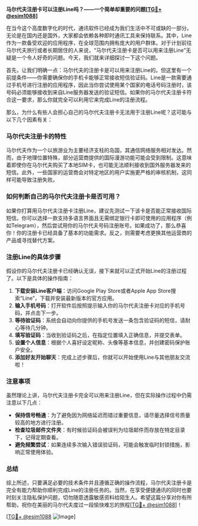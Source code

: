 **马尔代夫注册卡可以注册Line吗？——一个简单却重要的问题[[TG💪+ @esim1088](https://t.me/s/esim1088)]**

在当今这个高度数字化的时代，通讯软件已经成为我们生活中不可或缺的一部分。无论是在国内还是国外，大家都会依赖各种即时通讯工具来保持联系。其中，Line作为一款备受欢迎的应用程序，在全球范围内拥有庞大的用户群体。对于计划前往马尔代夫旅行或者长期居住的人来说，“马尔代夫注册卡是否可以用来注册Line”无疑是一个令人好奇的问题。今天，我们就来详细探讨一下这个问题。

首先，让我们明确一点：马尔代夫的注册卡是可以用来注册Line的。但这里有一个前提条件——你需要确保你的手机卡能够正常接收短信验证码。Line是一款需要通过手机号进行注册的应用程序，因此当你尝试使用某个国家的电话号码注册时，该号码必须能够接收到来自Line服务器发送的验证短信。如果你的马尔代夫注册卡符合这一要求，那么你就完全可以利用它来完成Line的注册流程。

那么，为什么有些人会担心自己的马尔代夫注册卡无法用于注册Line呢？这可能与以下几个因素有关：

### 马尔代夫注册卡的特性

马尔代夫作为一个以旅游业为主要经济支柱的岛国，其通信网络服务相对发达。然而，由于地理位置特殊，部分运营商提供的国际漫游功能可能会受到限制。这意味着即使你在马尔代夫购买了本地SIM卡，也可能无法顺利接收到国外服务器发来的短信。此外，一些国家的运营商会对特定地区的用户实施更严格的审核机制，这同样可能导致注册失败。

### 如何判断自己的马尔代夫注册卡是否可用？

如果你打算用马尔代夫注册卡注册Line，建议先测试一下该卡是否能正常接收国际短信。你可以选择一款支持多语言界面且无需绑定银行卡即可使用的应用程序（例如Telegram），然后尝试用你的马尔代夫号码注册账号。如果成功了，那么恭喜你！你的注册卡已经具备了基本的功能需求。反之，则需要考虑更换其他运营商的产品或寻找替代方案。

### 注册Line的具体步骤

假设你的马尔代夫注册卡已经确认无误，接下来就可以正式开始Line的注册过程了。以下是具体的操作指南：

1. **下载安装Line客户端**：访问Google Play Store或者Apple App Store搜索“Line”，下载并安装最新版本的官方应用。
2. **输入手机号码**：打开软件后按照提示输入你的马尔代夫注册卡对应的手机号码，并点击下一步。
3. **等待验证码**：系统会自动向你提供的手机号发送一条包含验证码的短信，请耐心等待几分钟。
4. **填写验证码**：当收到验证码之后，在指定位置填入正确信息，并提交表单。
5. **设置个人信息**：根据个人喜好设定昵称、头像等基本信息，并创建密码保护账户安全。
6. **添加好友开始聊天**：完成上述步骤后，你就可以开始使用Line与其他朋友交流啦！

### 注意事项

虽然理论上讲，马尔代夫注册卡完全可以用来注册Line，但在实际操作过程中仍需注意以下几点：

- **保持信号畅通**：为了避免因为网络延迟而错过重要信息，请尽量选择信号质量较高的地方进行注册。
- **检查垃圾邮件文件夹**：有时候验证码会被误判为垃圾邮件而存放在特定目录下，记得定期查看。
- **避免频繁尝试**：如果连续多次输入错误验证码，可能会触发临时封锁措施，影响正常使用体验。

### 总结

综上所述，只要满足必要的技术条件并且遵循正确的操作流程，马尔代夫注册卡是完全有能力帮助你顺利完成Line的注册任务的。当然，在享受便捷通讯的同时也要时刻关注隐私保护问题，切勿随意透露敏感资料给陌生人。希望这篇分享对你有所帮助，祝你在美丽的马尔代夫度过一段愉快难忘的旅程[[TG💪+ @esim1088](https://t.me/s/esim1088)]！

[[TG💪+ @esim1088](https://t.me/s/esim1088) ![Image](https://i.postimg.cc/4NQfJmqS/Snipaste-2025-05-13-00-14-12.png)]
